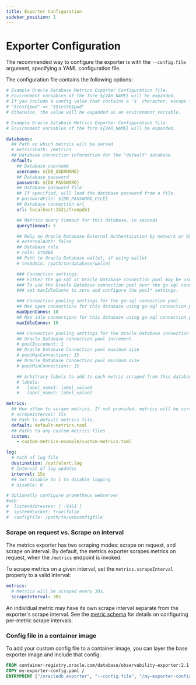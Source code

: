 ```yaml
---
title: Exporter Configuration
sidebar_position: 1
---
```


# Exporter Configuration

The recommended way to configure the exporter is with the `--config.file` argument, specifying a YAML configuration file.

The configuration file contains the following options:

```yaml
# Example Oracle Database Metrics Exporter Configuration file.
# Environment variables of the form ${VAR_NAME} will be expanded.
# If you include a config value that contains a '$' character, escape that '$' with another '$', e.g.,
# "$test$pwd" => "$$test$$pwd"
# Otherwise, the value will be expanded as an environment variable.

# Example Oracle Database Metrics Exporter Configuration file.
# Environment variables of the form ${VAR_NAME} will be expanded.

databases:
  ## Path on which metrics will be served
  # metricsPath: /metrics
  ## Database connection information for the "default" database.
  default:
    ## Database username
    username: ${DB_USERNAME}
    ## Database password
    password: ${DB_PASSWORD}
    ## Database password file
    ## If specified, will load the database password from a file.
    # passwordFile: ${DB_PASSWORD_FILE}
    ## Database connection url
    url: localhost:1521/freepdb1

    ## Metrics query timeout for this database, in seconds
    queryTimeout: 5

    ## Rely on Oracle Database External Authentication by network or OS
    # externalAuth: false
    ## Database role
    # role: SYSDBA
    ## Path to Oracle Database wallet, if using wallet
    # tnsAdmin: /path/to/database/wallet

    ### Connection settings:
    ### Either the go-sql or Oracle Database connection pool may be used.
    ### To use the Oracle Database connection pool over the go-sql connection pool,
    ### set maxIdleConns to zero and configure the pool* settings.

    ### Connection pooling settings for the go-sql connection pool
    ## Max open connections for this database using go-sql connection pool
    maxOpenConns: 10
    ## Max idle connections for this database using go-sql connection pool
    maxIdleConns: 10

    ### Connection pooling settings for the Oracle Database connection pool
    ## Oracle Database connection pool increment.
    # poolIncrement: 1
    ## Oracle Database Connection pool maximum size
    # poolMaxConnections: 15
    ## Oracle Database Connection pool minimum size
    # poolMinConnections: 15

    ## Arbitrary labels to add to each metric scraped from this database
    # labels:
    #   label_name1: label_value1
    #   label_name2: label_value2

metrics:
  ## How often to scrape metrics. If not provided, metrics will be scraped on request.
  # scrapeInterval: 15s
  ## Path to default metrics file.
  default: default-metrics.toml
  ## Paths to any custom metrics files
  custom:
    - custom-metrics-example/custom-metrics.toml

log:
  # Path of log file
  destination: /opt/alert.log
  # Interval of log updates
  interval: 15s
  ## Set disable to 1 to disable logging
  # disable: 0

# Optionally configure prometheus webserver
#web:
#  listenAddresses: [':9161']
#  systemdSocket: true|false
#  configFile: /path/to/webconfigfile
```

### Scrape on request vs. Scrape on interval

The metrics exporter has two scraping modes: scrape on request, and scrape on interval. By default, the metrics exporter scrapes metrics on request, when the `/metrics` endpoint is invoked.

To scrape metrics on a given interval, set the `metrics.scrapeInterval` property to a valid interval:

```yaml
metrics:
  # Metrics will be scraped every 30s.
  scrapeInterval: 30s
```

An individual metric may have its own scrape interval separate from the exporter's scrape interval. See the [metric schema](custom-metrics.md#metric-schema) for details on configuring per-metric scrape intervals.

### Config file in a container image

To add your custom config file to a container image, you can layer the base exporter image and include that config:

```Dockerfile
FROM container-registry.oracle.com/database/observability-exporter:2.1.0
COPY my-exporter-config.yaml /
ENTRYPOINT ["/oracledb_exporter", "--config.file", "/my-exporter-config.yaml"]
```